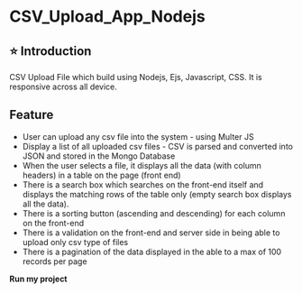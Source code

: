 # CSV_Upload_App_Nodejs
## ⭐ Introduction
CSV Upload File which build using Nodejs, Ejs, Javascript, CSS. It is responsive across all device.


## Feature
- User can upload any csv file into the system - using Multer JS
- Display a list of all uploaded csv files - CSV is parsed and converted into JSON and stored in the Mongo Database
- When the user selects a file, it displays all the data (with column headers) in a table on the page (front end)
- There is a search box which searches on the front-end itself and displays the matching rows of the table only (empty search box displays all the data).
- There is a sorting button (ascending and descending) for each column on the front-end
- There is a validation on the front-end and server side in being able to upload only csv type of files
- There is a pagination of the data displayed in the able to a max of 100 records per page

**Run my project**
